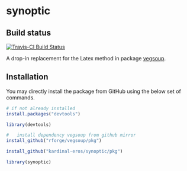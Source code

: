 synoptic
========

Build status
------------

[![Travis-CI Build Status](https://travis-ci.org/kardinal-eros/synoptic.svg?branch=master)](https://travis-ci.org/kardinal-eros/synoptic)
<!-- [![CRAN_Status_Badge](http://www.r-pkg.org/badges/version/synoptic)](http://cran.r-project.org/package=synoptic) -->

A drop-in replacement for the Latex method in package [vegsoup](https://github.com/rforge/vegsoup).

Installation
------------

You may directly install the package from GitHub using the below set of commands.

```R
# if not already installed
install.packages("devtools")

library(devtools)

#	install dependency vegsoup from github mirror
install_github("rforge/vegsoup/pkg")

install_github("kardinal-eros/synoptic/pkg")

library(synoptic)
```